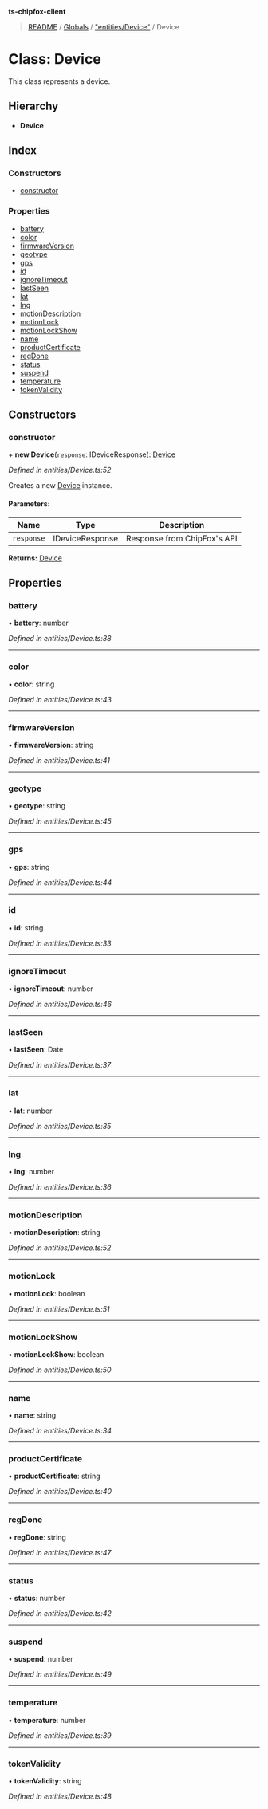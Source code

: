 **ts-chipfox-client**

> [README](../README.md) / [Globals](../globals.md) / ["entities/Device"](../modules/_entities_device_.md) / Device

# Class: Device

This class represents a device.

## Hierarchy

* **Device**

## Index

### Constructors

* [constructor](_entities_device_.device.md#constructor)

### Properties

* [battery](_entities_device_.device.md#battery)
* [color](_entities_device_.device.md#color)
* [firmwareVersion](_entities_device_.device.md#firmwareversion)
* [geotype](_entities_device_.device.md#geotype)
* [gps](_entities_device_.device.md#gps)
* [id](_entities_device_.device.md#id)
* [ignoreTimeout](_entities_device_.device.md#ignoretimeout)
* [lastSeen](_entities_device_.device.md#lastseen)
* [lat](_entities_device_.device.md#lat)
* [lng](_entities_device_.device.md#lng)
* [motionDescription](_entities_device_.device.md#motiondescription)
* [motionLock](_entities_device_.device.md#motionlock)
* [motionLockShow](_entities_device_.device.md#motionlockshow)
* [name](_entities_device_.device.md#name)
* [productCertificate](_entities_device_.device.md#productcertificate)
* [regDone](_entities_device_.device.md#regdone)
* [status](_entities_device_.device.md#status)
* [suspend](_entities_device_.device.md#suspend)
* [temperature](_entities_device_.device.md#temperature)
* [tokenValidity](_entities_device_.device.md#tokenvalidity)

## Constructors

### constructor

\+ **new Device**(`response`: IDeviceResponse): [Device](_entities_device_.device.md)

*Defined in entities/Device.ts:52*

Creates a new [Device](_entities_device_.device.md) instance.

#### Parameters:

Name | Type | Description |
------ | ------ | ------ |
`response` | IDeviceResponse | Response from ChipFox's API  |

**Returns:** [Device](_entities_device_.device.md)

## Properties

### battery

•  **battery**: number

*Defined in entities/Device.ts:38*

___

### color

•  **color**: string

*Defined in entities/Device.ts:43*

___

### firmwareVersion

•  **firmwareVersion**: string

*Defined in entities/Device.ts:41*

___

### geotype

•  **geotype**: string

*Defined in entities/Device.ts:45*

___

### gps

•  **gps**: string

*Defined in entities/Device.ts:44*

___

### id

•  **id**: string

*Defined in entities/Device.ts:33*

___

### ignoreTimeout

•  **ignoreTimeout**: number

*Defined in entities/Device.ts:46*

___

### lastSeen

•  **lastSeen**: Date

*Defined in entities/Device.ts:37*

___

### lat

•  **lat**: number

*Defined in entities/Device.ts:35*

___

### lng

•  **lng**: number

*Defined in entities/Device.ts:36*

___

### motionDescription

•  **motionDescription**: string

*Defined in entities/Device.ts:52*

___

### motionLock

•  **motionLock**: boolean

*Defined in entities/Device.ts:51*

___

### motionLockShow

•  **motionLockShow**: boolean

*Defined in entities/Device.ts:50*

___

### name

•  **name**: string

*Defined in entities/Device.ts:34*

___

### productCertificate

•  **productCertificate**: string

*Defined in entities/Device.ts:40*

___

### regDone

•  **regDone**: string

*Defined in entities/Device.ts:47*

___

### status

•  **status**: number

*Defined in entities/Device.ts:42*

___

### suspend

•  **suspend**: number

*Defined in entities/Device.ts:49*

___

### temperature

•  **temperature**: number

*Defined in entities/Device.ts:39*

___

### tokenValidity

•  **tokenValidity**: string

*Defined in entities/Device.ts:48*
